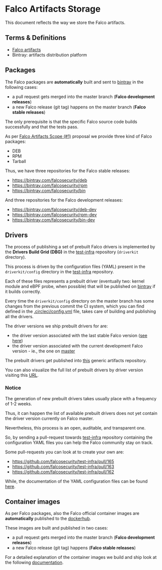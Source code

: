 # Falco Artifacts Storage

This document reflects the way we store the Falco artifacts.

## Terms & Definitions

- [Falco artifacts](./20200506-artifacts-scope-part-1.md)
- Bintray: artifacts distribution platform

## Packages

The Falco packages are **automatically** built and sent to [bintray](https://bintray.com/falcosecurity) in the following cases:

- a pull request gets merged into the master branch (**Falco development releases**)
- a new Falco release (git tag) happens on the master branch (**Falco stable releases**)

The only prerequisite is that the specific Falco source code builds successfully and that the tests pass.

As per [Falco Artifacts Scope (#1)](./20200506-artifacts-scope-part-1.md) proposal we provide three kind of Falco packages:

- DEB
- RPM
- Tarball

Thus, we have three repositories for the Falco stable releases:

- https://bintray.com/falcosecurity/deb
- https://bintray.com/falcosecurity/rpm
- https://bintray.com/falcosecurity/bin

And three repositories for the Falco development releases:

- https://bintray.com/falcosecurity/deb-dev
- https://bintray.com/falcosecurity/rpm-dev
- https://bintray.com/falcosecurity/bin-dev

## Drivers

The process of publishing a set of prebuilt Falco drivers is implemented by the **Drivers Build Grid (DBG)** in the [test-infra](https://github.com/falcosecurity/test-infra/tree/master/driverkit) repository (`driverkit` directory).

This process is driven by the configuration files (YAML) present in the `driverkit/config` directory in the [test-infra](https://github.com/falcosecurity/test-infra/tree/master/driverkit) repository.

Each of these files represents a prebuilt driver (eventually two: kernel module and eBPF probe, when possible) that will be published on [bintray](https://bintray.com/falcosecurity) if it builds correctly.

Every time the `driverkit/config` directory on the master branch has some changes from the previous commit the CI system, which you can find defined in the [.circleci/config.yml](https://github.com/falcosecurity/test-infra/blob/master/.circleci/config.yml) file, takes care of building and publishing all the drivers.

The driver versions we ship prebuilt drivers for are:

- the driver version associated with the last stable Falco version ([see here](https://github.com/falcosecurity/falco/blob/c4b7f17271d1a4ca533b2e672ecaaea5289ccdc5/cmake/modules/sysdig.cmake#L29))
- the driver version associated with the current development Falco version - ie., the one on [master](https://github.com/falcosecurity/falco/blob/master/cmake/modules/sysdig.cmake#L30)

The prebuilt drivers get published into [this](https://bintray.com/falcosecurity/driver) generic artifacts repository.

You can also visualize the full list of prebuilt drivers by driver version visiting this [URL](https://dl.bintray.com/falcosecurity/driver).

### Notice

The generation of new prebuilt drivers takes usually place with a frequency of 1-2 weeks.

Thus, it can happen the list of available prebuilt drivers does not yet contain the driver version currently on Falco master.

Nevertheless, this process is an open, auditable, and transparent one.

So, by sending a pull-request towards [test-infra](https://github.com/falcosecurity/test-infra) repository containing the configuration YAML files you can help the Falco community stay on track.

Some pull-requests you can look at to create your own are:

- https://github.com/falcosecurity/test-infra/pull/165
- https://github.com/falcosecurity/test-infra/pull/163
- https://github.com/falcosecurity/test-infra/pull/162

While, the documentation of the YAML configuration files can be found [here](https://github.com/falcosecurity/driverkit/blob/master/README.md).

## Container images

As per Falco packages, also the Falco official container images are **automatically** published to the [dockerhub](https://hub.docker.com/r/falcosecurity/falco).

These images are built and published in two cases:

- a pull request gets merged into the master branch (**Falco development releases**)
- a new Falco release (git tag) happens (**Falco stable releases**)

For a detailed explanation of the container images we build and ship look at the following [documentation](https://github.com/falcosecurity/falco/blob/master/docker/README.md).
